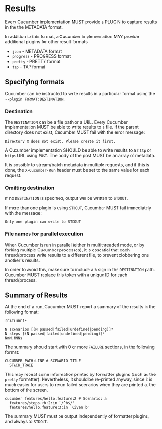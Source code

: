# Results

Every Cucumber implementation MUST provide a PLUGIN to capture results in the
the METADATA format.

In addition to this format, a Cucumber implementation MAY provide additional plugins
for other result formats:

* `json` - METADATA format
* `progress` - PROGRESS format
* `pretty` - PRETTY format
* `tap` - TAP format

## Specifying formats

Cucumber can be instructed to write results in a particular format using the
`--plugin FORMAT:DESTINATION`.

### Destination

The `DESTINATION` can be a file path or a URL. Every Cucumber implementation
MUST be able to write results to a file. If the parent directory does not
exist, Cucumber MUST fail with the error message: 

    Directory X does not exist. Please create it first.

A Cucumber implementation SHOULD be able to write results to a `http` or `https` URL
using `POST`. The body of the post MUST be an array of metadata. 

It is possible to stream/batch metadata in multiple requests, and if this is done, 
the `X-Cucumber-Run` header must be set to the same value for each request.

### Omitting destination

If no `DESTINATION` is specified, output will be written to `STDOUT`.

If more than one plugin is using `STDOUT`, Cucumber MUST fail immediately with the message: 

    Only one plugin can write to STDOUT

### File names for parallel execution

When Cucumber is run in parallel (either in multithreaded mode, or by forking
multiple Cucumber processes), it is essential that each thread/process write
results to a different file, to prevent clobbering one another's results.

In order to avoid this, make sure to include a `%` sign in the `DESTINATION`
path. Cucumber MUST replace this token with a unique ID for each thread/process.

## Summary of Results

At the end of a run, Cucumber MUST report a summary of the results in the
following format:

```
[FAILURE]*

N scenarios [(N passed|failed|undefined|pending)]*
N steps [(N passed|failed|undefined|pending)]*
NmN.NNNs
```

The summary should start with 0 or more `FAILURE` sections, in the following
format:

```
CUCUMBER PATH:LINE # SCENARIO TITLE
  STACK_TRACE

```

This may repeat some information printed by formatter plugins (such as
the `pretty` formatter). Nevertheless, it should be re-printed anyway, since it is much
easier for users to rerun failed scenarios when they are printed at the bottom
of the screen.

```
cucumber features/hello.feature:2 # Scenario: a
  features/steps.rb:2:in `/^b$/'
  features/hello.feature:3:in `Given b'
```

The summary MUST must be output independently of formatter plugins, and always
to `STDOUT`.
